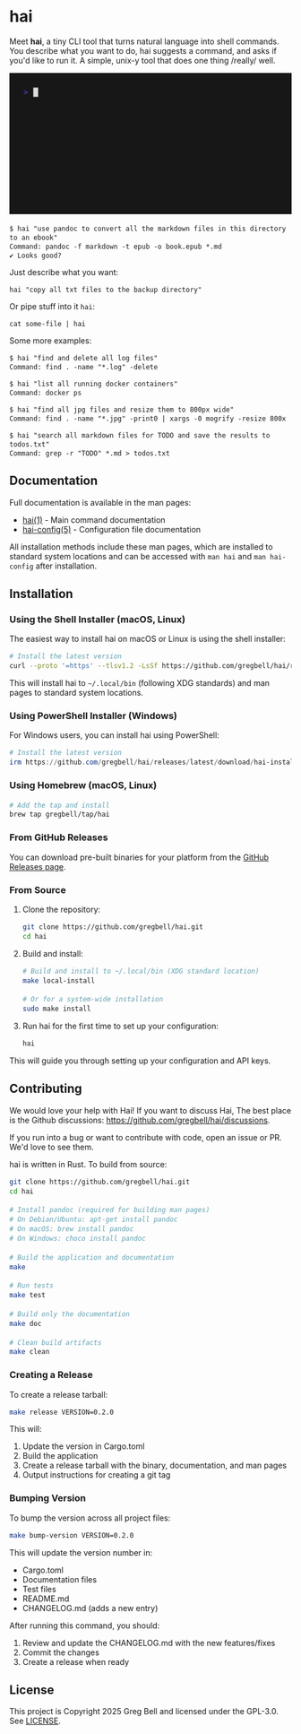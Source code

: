 # hai

Meet **hai**, a tiny CLI tool that turns natural language into shell commands.
You describe what you want to do, hai suggests a command, and asks if you'd like
to run it. A simple, unix-y tool that does one thing /really/ well.

![Hai creating a compressed tarball](assets/tarball.gif)

```console
$ hai "use pandoc to convert all the markdown files in this directory to an ebook"
Command: pandoc -f markdown -t epub -o book.epub *.md
✔ Looks good?
```

Just describe what you want:

```console
hai "copy all txt files to the backup directory"
```

Or pipe stuff into it `hai`:

```basconsole
cat some-file | hai
```

Some more examples:

```console
$ hai "find and delete all log files"
Command: find . -name "*.log" -delete
```

```console
$ hai "list all running docker containers"
Command: docker ps
```

```console
$ hai "find all jpg files and resize them to 800px wide"
Command: find . -name "*.jpg" -print0 | xargs -0 mogrify -resize 800x
```

```console
$ hai "search all markdown files for TODO and save the results to todos.txt"
Command: grep -r "TODO" *.md > todos.txt
```

## Documentation

Full documentation is available in the man pages:

- [hai(1)](doc/manual.md) - Main command documentation
- [hai-config(5)](doc/config.md) - Configuration file documentation

All installation methods include these man pages, which are installed to
standard system locations and can be accessed with `man hai` and `man
hai-config` after installation.

## Installation

### Using the Shell Installer (macOS, Linux)

The easiest way to install hai on macOS or Linux is using the shell installer:

```bash
# Install the latest version
curl --proto '=https' --tlsv1.2 -LsSf https://github.com/gregbell/hai/releases/latest/download/hai-installer.sh | sh
```

This will install hai to `~/.local/bin` (following XDG standards) and man pages to standard system locations.

### Using PowerShell Installer (Windows)

For Windows users, you can install hai using PowerShell:

```powershell
# Install the latest version
irm https://github.com/gregbell/hai/releases/latest/download/hai-installer.ps1 | iex
```

### Using Homebrew (macOS, Linux)

```bash
# Add the tap and install
brew tap gregbell/tap/hai
```

### From GitHub Releases

You can download pre-built binaries for your platform from the [GitHub Releases page](https://github.com/gregbell/hai/releases).

### From Source

1. Clone the repository:

   ```bash
   git clone https://github.com/gregbell/hai.git
   cd hai
   ```

2. Build and install:

   ```bash
   # Build and install to ~/.local/bin (XDG standard location)
   make local-install

   # Or for a system-wide installation
   sudo make install
   ```

3. Run hai for the first time to set up your configuration:

   ```bash
   hai
   ```

This will guide you through setting up your configuration and API keys.

## Contributing

We would love your help with Hai! If you want to discuss Hai, The best place
is the Github discussions: https://github.com/gregbell/hai/discussions.

If you run into a bug or want to contribute with code, open an issue or PR. We'd
love to see them.

hai is written in Rust. To build from source:

```bash
git clone https://github.com/gregbell/hai.git
cd hai

# Install pandoc (required for building man pages)
# On Debian/Ubuntu: apt-get install pandoc
# On macOS: brew install pandoc
# On Windows: choco install pandoc

# Build the application and documentation
make

# Run tests
make test

# Build only the documentation
make doc

# Clean build artifacts
make clean
```

### Creating a Release

To create a release tarball:

```bash
make release VERSION=0.2.0
```

This will:

1. Update the version in Cargo.toml
2. Build the application
3. Create a release tarball with the binary, documentation, and man pages
4. Output instructions for creating a git tag

### Bumping Version

To bump the version across all project files:

```bash
make bump-version VERSION=0.2.0
```

This will update the version number in:

- Cargo.toml
- Documentation files
- Test files
- README.md
- CHANGELOG.md (adds a new entry)

After running this command, you should:

1. Review and update the CHANGELOG.md with the new features/fixes
2. Commit the changes
3. Create a release when ready

## License

This project is Copyright 2025 Greg Bell and licensed under the GPL-3.0. See [LICENSE](LICENSE).
